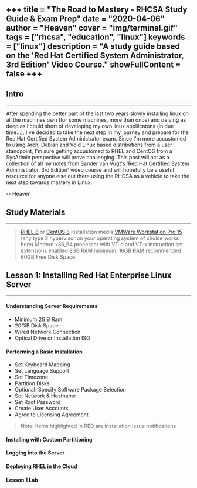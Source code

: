 +++
title = "The Road to Mastery - RHCSA Study Guide & Exam Prep"
date = "2020-04-06"
author = "Heaven"
cover = "img/terminal.gif"
tags = ["rhcsa", "education", "linux"]
keywords = ["linux"]
description = "A study guide based on the 'Red Hat Certified System Administrator, 3rd Edition' Video Course."
showFullContent = false
+++
---

## Intro
---
After spending the better part of the last two years slowly installing linux on all the machines own (for some machines, more than once) and delving as deep as I could short of developing my own linux applilcatons (in due time...), I've decided to take the next step in my journey and prepare for the Red Hat Certified System Administrator exam. Since I'm more accustomed to using Arch, Debian and Void Linux based distributions from a user standpoint, I'm sure getting accustomed to RHEL and CentOS from a SysAdmin perspective will prove challenging. This post will act as a collection of all my notes from Sander van Vugt's 'Red Hat Certified System Administrator, 3rd Edition' video course and will hopefully be a useful resource for anyone else out there using the RHCSA as a vehicle to take the next step towards mastery in Linux. 

-- Heaven

## Study Materials
---
  > [RHEL 8](https://developers.redhat.com/rhel8/) or [CentOS 8](https://wiki.centos.org/Download) installation media
  > [VMWare Workstation Pro 15](https://my.vmware.com/web/vmware/info/slug/desktop_end_user_computing/vmware_workstation_pro/15_0) (any type 2 hypervisor on your operating system of choice works here)
  > Modern x86_64 processor with VT-d and VT-x instruction set extensions enabled
  > 8GB RAM minimum, 16GB RAM recommended
  > 60GB Free Disk Space

## Lesson 1: Installing Red Hat Enterprise Linux Server
---

#### Understanding Server Requirements
 + Minimum 2GiB Ram
 + 20GiB Disk Space
 + Wired Network Connection
 + Optical Drive or Installation ISO
 
 #### Performing a Basic Installation
 + Set Keyboard Mapping
 + Set Language Support
 + Set Timezone
 + Partition Disks
 + Optional: Specify Software Package Selection
 + Set Network & Hostname
 + Set Root Password
 + Create User Accounts
 + Agree to Licensing Agreement
 > Note: Items highlighted in RED are installation issue notifications

#### Installing with Custom Partitioning

#### Logging into the Server

#### Deploying RHEL in the Cloud

#### Lesson 1 Lab